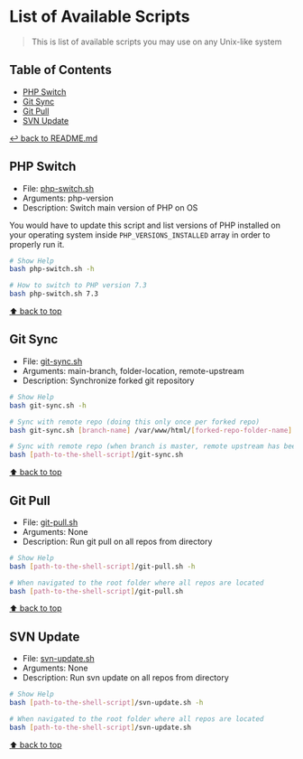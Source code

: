# List of Available Scripts
> This is list of available scripts you may use on any Unix-like system

## Table of Contents

* [PHP Switch](#php-switch)
* [Git Sync](#git-sync)
* [Git Pull](#git-pull)
* [SVN Update](#svn-update)

[↩ back to README.md](../README.md#shell-scripts)

## PHP Switch

* File: [php-switch.sh](php-switch.sh)
* Arguments: php-version
* Description: Switch main version of PHP on OS

You would have to update this script and list versions of PHP installed on your operating system inside `PHP_VERSIONS_INSTALLED` array in order to properly run it.

```bash
# Show Help
bash php-switch.sh -h

# How to switch to PHP version 7.3
bash php-switch.sh 7.3
```

[⬆ back to top](#table-of-contents)

## Git Sync

* File: [git-sync.sh](git-sync.sh)
* Arguments: main-branch, folder-location, remote-upstream
* Description: Synchronize forked git repository

```bash
# Show Help
bash git-sync.sh -h

# Sync with remote repo (doing this only once per forked repo)
bash git-sync.sh [branch-name] /var/www/html/[forked-repo-folder-name] https://github.com/[username]/[repo-name]

# Sync with remote repo (when branch is master, remote upstream has been added and current directory chosen)
bash [path-to-the-shell-script]/git-sync.sh
```

[⬆ back to top](#table-of-contents)

## Git Pull

* File: [git-pull.sh](git-pull.sh)
* Arguments: None
* Description: Run git pull on all repos from directory

```bash
# Show Help
bash [path-to-the-shell-script]/git-pull.sh -h

# When navigated to the root folder where all repos are located
bash [path-to-the-shell-script]/git-pull.sh
```

[⬆ back to top](#table-of-contents)

## SVN Update

* File: [svn-update.sh](svn-update.sh)
* Arguments: None
* Description: Run svn update on all repos from directory

```bash
# Show Help
bash [path-to-the-shell-script]/svn-update.sh -h

# When navigated to the root folder where all repos are located
bash [path-to-the-shell-script]/svn-update.sh
```

[⬆ back to top](#table-of-contents)
